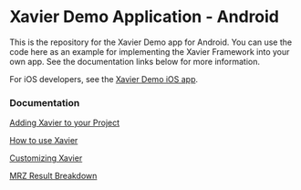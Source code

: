 # Xavier Demo Application - Android
This is the repository for the Xavier Demo app for Android. You can use the code here as an example for implementing the Xavier Framework into your own app.
See the documentation links below for more information.

For iOS developers, see the [Xavier Demo iOS app](https://github.com/BlackSharkTech/xavier-demo-ios).

### Documentation

[Adding Xavier to your Project](https://github.com/BlackSharkTech/xavier-demo-android/blob/master/documentation/adding_xavier_to_your_app.md)

[How to use Xavier](https://github.com/BlackSharkTech/xavier-demo-android/blob/master/documentation/how_to_use_xavier.md)

[Customizing Xavier](https://github.com/BlackSharkTech/xavier-demo-android/blob/master/documentation/customization.md)

[MRZ Result Breakdown](https://github.com/BlackSharkTech/xavier-demo-android/blob/master/documentation/result_data_breakdown.md)